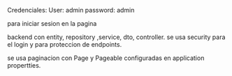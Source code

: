 Credenciales: 
User: admin
password: admin

para iniciar sesion en la pagina

backend con entity, repository ,service, dto, controller.
se usa security para el login y para proteccion de endpoints.

se usa paginacion con Page y Pageable configuradas en application propertties.
